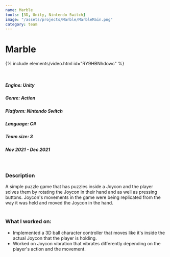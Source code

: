 ```yaml
---
name: Marble
tools: [3D, Unity, Nintendo Switch]
image: "/assets/projects/Marble/MarbleMain.png"
category: team
---
```



# Marble

{% include elements/video.html id="RY9HBNhdowc" %}


<br/>

##### Engine: Unity
##### Genre: Action
##### Platform: Nintendo Switch 
##### Language: C#
##### Team size: 3
##### Nov 2021 - Dec 2021

<br/>

### Description
A simple puzzle game that has puzzles inside a Joycon and the player solves them by rotating the Joycon in their hand and as well as pressing buttons. Joycon's movements in the game were being replicated from the way it was held and moved the Joycon in the hand.
<br/>
<br/>

### What I worked on:
- Implemented a 3D ball character controller that moves like it's inside the actual Joycon that the player is holding.
- Worked on Joycon vibration that vibrates differently depending on the player's action and the movement.